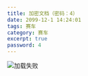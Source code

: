 ```yaml
---
title: 加密文档（密码：4）
date: 2099-12-1 14:24:01
tags: 赛车
category: 赛车
excerpt: true
password: 4
---
```


![加载失败](https://github.com/and2538/and.gitup.io/blob/main/dipingxian.jpg?raw=true)
